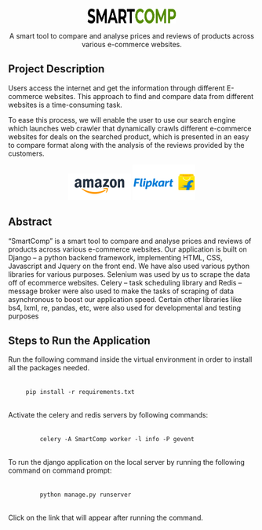 <p align="center">
    <img alt="smartcomp" width="180px" height="30px" src="https://github.com/Aarchie-05/SmartComp/blob/master/static/images/SMARTCOMP.png">
</p>

<p align="center">
   A smart tool to compare and analyse prices and reviews of products across various e-commerce websites.
</p>


## Project Description

Users access the internet and get the information through different E-commerce websites. This approach to find and compare data from different websites is a time-consuming task.

To ease this process, we will enable the user to use our search engine which launches web crawler that dynamically crawls different e-commerce websites for deals on the searched product, which is presented in an easy to compare format along with the analysis of the reviews provided by the customers.

<p align="center">
    <img alt="amazon" width="" height="" src="https://github.com/Aarchie-05/SmartComp/blob/master/static/images/Amazon%20logo.png">
    <img alt="flipkart" width="" height="" src="https://github.com/Aarchie-05/SmartComp/blob/master/static/images/Flipkart%20logo.png">
</p>

## Abstract

“SmartComp” is a smart tool to compare and analyse prices and reviews of products 
across various e-commerce websites. Our application is built on Django – a python 
backend framework, implementing HTML, CSS, Javascript and Jquery on the front end. 
We have also used various python libraries for various purposes. Selenium was used by 
us to scrape the data off of ecommerce websites. Celery – task scheduling library and 
Redis – message broker were also used to make the tasks of scraping of data 
asynchronous to boost our application speed. Certain other libraries like bs4, lxml, re, 
pandas, etc, were also used for developmental and testing purposes


## Steps to Run the Application

Run the following command inside the virtual environment in order to install all the 
packages needed.

<p>
  <code>
     pip install -r requirements.txt
  </code>
</p>

Activate the celery and redis servers by following commands:
   <p>
      <code>
         celery -A SmartComp worker -l info -P gevent
      </code>
   </p>
   
To run the django application on the local server by running the following command on command prompt:
   <p>
      <code>
         python manage.py runserver
      </code>
   </p>
   
Click on the link that will appear after running the command.

   
   


